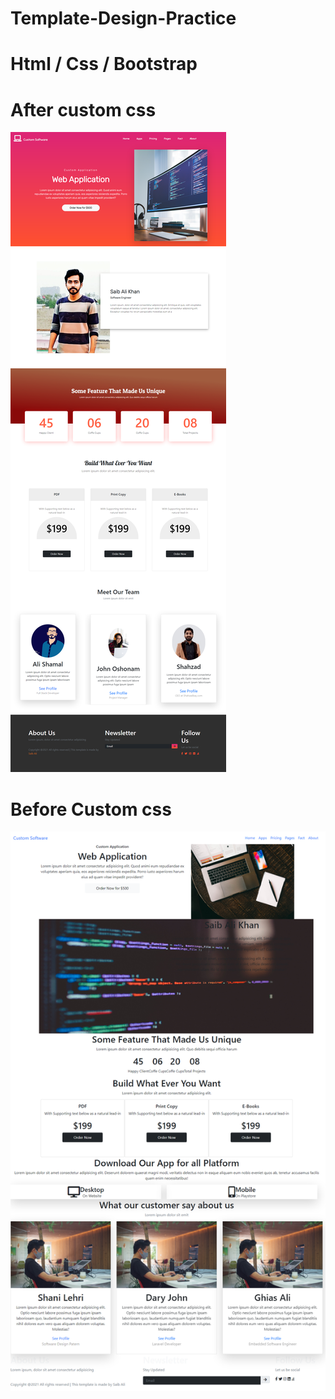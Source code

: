 # Template-Design-Practice
# Html / Css / Bootstrap

# After custom css
<img src="after_css.png">

# Before Custom css
<img src="before_css.png">
